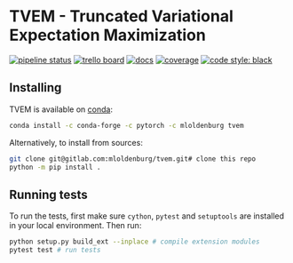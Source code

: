 # TVEM - Truncated Variational Expectation Maximization <br>
<!-- [![build status](https://img.shields.io/gitlab/pipeline/mloldenburg/tvem.svg?style=flat-square)](https://gitlab.com/mloldenburg/tvem/pipelines)-->
[![pipeline status](https://gitlab.com/mloldenburg/tvem/badges/master/pipeline.svg)](https://gitlab.com/mloldenburg/tvem/commits/master)
[![trello board](https://img.shields.io/badge/trello%20board-private-blue.svg?style=flat-square)](https://trello.com/b/EuWTcm4w/tvem-repo)
[![docs](https://img.shields.io/badge/docs-latest-blue.svg?style=flat-square)](https://mloldenburg.gitlab.io/tvem)
[![coverage](https://mloldenburg.gitlab.io/tvem/cov_badge.svg)](https://mloldenburg.gitlab.io/tvem/htmlcov)
[![code style: black](https://img.shields.io/badge/code%20style-black-000000.svg?style=flat-square)](https://github.com/ambv/black)
<!--[![conda](https://anaconda.org/mloldenburg/tvem/badges/installer/conda.svg)](https://anaconda.org/mloldenburg/tvem)-->

## Installing

TVEM is available on [conda](https://anaconda.org/mloldenburg/tvem):

```bash
conda install -c conda-forge -c pytorch -c mloldenburg tvem
```

Alternatively, to install from sources:

```bash
git clone git@gitlab.com:mloldenburg/tvem.git# clone this repo
python -m pip install .
```

## Running tests

To run the tests, first make sure `cython`, `pytest` and `setuptools` are installed in your local environment.
Then run:

```bash
python setup.py build_ext --inplace # compile extension modules
pytest test # run tests
```
